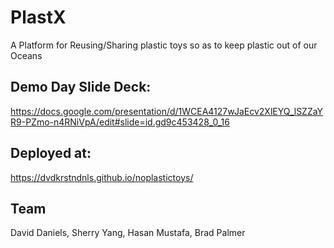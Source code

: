 # PlastX
A Platform for Reusing/Sharing plastic toys so as to keep plastic out of our Oceans 

## Demo Day Slide Deck:
https://docs.google.com/presentation/d/1WCEA4127wJaEcv2XlEYQ_lSZZaYR9-PZmo-n4RNiVpA/edit#slide=id.gd9c453428_0_16

## Deployed at:
https://dvdkrstndnls.github.io/noplastictoys/

## Team
David Daniels, Sherry Yang, Hasan Mustafa, Brad Palmer
